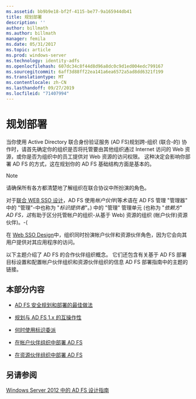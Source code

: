 ```yaml
---
ms.assetid: bb9b9e18-bf2f-4115-be77-9a165944db41
title: 规划部署
description: ''
author: billmath
ms.author: billmath
manager: femila
ms.date: 05/31/2017
ms.topic: article
ms.prod: windows-server
ms.technology: identity-adfs
ms.openlocfilehash: 607dc34c8f44d8d96a8dc0c9d1ed004edc799167
ms.sourcegitcommit: 6aff3d88ff22ea141a6ea6572a5ad8dd6321f199
ms.translationtype: MT
ms.contentlocale: zh-CN
ms.lasthandoff: 09/27/2019
ms.locfileid: "71407994"
---
```

# <a name="planning-your-deployment"></a>规划部署

当你使用 Active Directory 联合身份验证服务 \(AD FS\)规划跨\-组织 \(联合\-的\) 协作时，请首先确定你的组织是否将托管要由其他组织通过 Internet 访问的 Web 资源，或你是否为组织中的员工提供对 Web 资源的访问权限。 这种决定会影响你部署 AD FS 的方式，这在规划你的 AD FS 基础结构方面是基本的。  
  
> [!NOTE]  
> 请确保所有各方都清楚地了解组织在联合协议中所扮演的角色。  
  
对于[联合 WEB SSO 设计](Federated-Web-SSO-Design.md)，AD FS 使用*帐户伙伴*\(等术语在 AD FS 管理 "管理器" 中的 "管理"\-中也称为 "*标识提供者*"。\) 中的 "管理" 管理单元 \(也称为 "*依赖方*" *AD FS，这*有助于区分托管帐户的组织\-从基于 Web\) 资源的组织 \(帐户伙伴\)资源伙伴\)。\-\(  
  
在 [Web SSO Design](Web-SSO-Design.md)中，组织同时扮演帐户伙伴和资源伙伴角色，因为它会向其用户提供对其应用程序的访问。  
  
以下主题介绍了 AD FS 的合作伙伴组织概念。 它们还包含有关基于 AD FS 部署目标设置和配置帐户伙伴组织和资源伙伴组织的信息 AD FS 部署指南中的主题的链接。  
  
## <a name="in-this-section"></a>本部分内容  
  
-   [AD FS 安全规划和部署的最佳做法](Best-Practices-for-Secure-Planning-and-Deployment-of-AD-FS.md)  
  
-   [规划与 AD FS 1.x 的互操作性](Planning-for-Interoperability-with-AD-FS-1.x.md)  
  
-   [何时使用标识委派](When-to-Use-Identity-Delegation.md)  
  
-   [在帐户伙伴组织中部署 AD FS](Deploying-AD-FS-in-the-Account-Partner-Organization-2012.md)  
  
-   [在资源伙伴组织中部署 AD FS](Deploying-AD-FS-in-the-Resource-Partner-Organization-2012.md)  
  
## <a name="see-also"></a>另请参阅
[Windows Server 2012 中的 AD FS 设计指南](AD-FS-Design-Guide-in-Windows-Server-2012.md)


